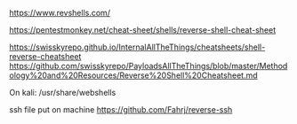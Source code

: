 
https://www.revshells.com/

https://pentestmonkey.net/cheat-sheet/shells/reverse-shell-cheat-sheet

https://swisskyrepo.github.io/InternalAllTheThings/cheatsheets/shell-reverse-cheatsheet
https://github.com/swisskyrepo/PayloadsAllTheThings/blob/master/Methodology%20and%20Resources/Reverse%20Shell%20Cheatsheet.md

On kali:
/usr/share/webshells

ssh file put on machine
https://github.com/Fahrj/reverse-ssh

